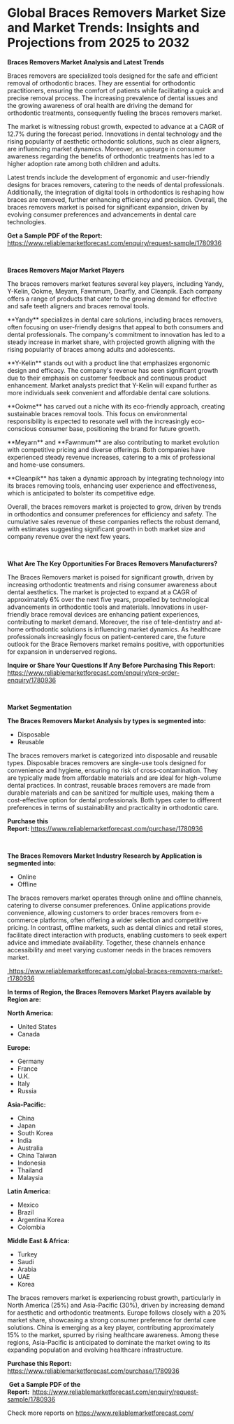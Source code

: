 <p><h1>Global Braces Removers Market Size and Market Trends: Insights and Projections from 2025 to 2032</h1></p><p><strong>Braces Removers Market Analysis and Latest Trends</strong></p>
<p><p>Braces removers are specialized tools designed for the safe and efficient removal of orthodontic braces. They are essential for orthodontic practitioners, ensuring the comfort of patients while facilitating a quick and precise removal process. The increasing prevalence of dental issues and the growing awareness of oral health are driving the demand for orthodontic treatments, consequently fueling the braces removers market.</p><p>The market is witnessing robust growth, expected to advance at a CAGR of 12.7% during the forecast period. Innovations in dental technology and the rising popularity of aesthetic orthodontic solutions, such as clear aligners, are influencing market dynamics. Moreover, an upsurge in consumer awareness regarding the benefits of orthodontic treatments has led to a higher adoption rate among both children and adults.</p><p>Latest trends include the development of ergonomic and user-friendly designs for braces removers, catering to the needs of dental professionals. Additionally, the integration of digital tools in orthodontics is reshaping how braces are removed, further enhancing efficiency and precision. Overall, the braces removers market is poised for significant expansion, driven by evolving consumer preferences and advancements in dental care technologies.</p></p>
<p><strong>Get a Sample PDF of the Report:&nbsp;</strong> <a href="https://www.reliablemarketforecast.com/enquiry/request-sample/1780936?utm_campaign=2308&utm_medium=2&utm_source=Github&utm_content=ia&utm_term=25032025&utm_id=braces-removers">https://www.reliablemarketforecast.com/enquiry/request-sample/1780936</a></p>
<p>&nbsp;</p>
<p><strong>Braces Removers Major Market Players</strong></p>
<p><p>The braces removers market features several key players, including Yandy, Y-Kelin, Ookme, Meyarn, Fawnmum, Dearfly, and Cleanpik. Each company offers a range of products that cater to the growing demand for effective and safe teeth aligners and braces removal tools.</p><p>**Yandy** specializes in dental care solutions, including braces removers, often focusing on user-friendly designs that appeal to both consumers and dental professionals. The company's commitment to innovation has led to a steady increase in market share, with projected growth aligning with the rising popularity of braces among adults and adolescents.</p><p>**Y-Kelin** stands out with a product line that emphasizes ergonomic design and efficacy. The company's revenue has seen significant growth due to their emphasis on customer feedback and continuous product enhancement. Market analysts predict that Y-Kelin will expand further as more individuals seek convenient and affordable dental care solutions.</p><p>**Ookme** has carved out a niche with its eco-friendly approach, creating sustainable braces removal tools. This focus on environmental responsibility is expected to resonate well with the increasingly eco-conscious consumer base, positioning the brand for future growth. </p><p>**Meyarn** and **Fawnmum** are also contributing to market evolution with competitive pricing and diverse offerings. Both companies have experienced steady revenue increases, catering to a mix of professional and home-use consumers.</p><p>**Cleanpik** has taken a dynamic approach by integrating technology into its braces removing tools, enhancing user experience and effectiveness, which is anticipated to bolster its competitive edge. </p><p>Overall, the braces removers market is projected to grow, driven by trends in orthodontics and consumer preferences for efficiency and safety. The cumulative sales revenue of these companies reflects the robust demand, with estimates suggesting significant growth in both market size and company revenue over the next few years.</p></p>
<p>&nbsp;</p>
<p><strong>What Are The Key Opportunities For Braces Removers Manufacturers?</strong></p>
<p><p>The Braces Removers market is poised for significant growth, driven by increasing orthodontic treatments and rising consumer awareness about dental aesthetics. The market is projected to expand at a CAGR of approximately 6% over the next five years, propelled by technological advancements in orthodontic tools and materials. Innovations in user-friendly brace removal devices are enhancing patient experiences, contributing to market demand. Moreover, the rise of tele-dentistry and at-home orthodontic solutions is influencing market dynamics. As healthcare professionals increasingly focus on patient-centered care, the future outlook for the Brace Removers market remains positive, with opportunities for expansion in underserved regions.</p></p>
<p><strong>Inquire or Share Your Questions If Any Before Purchasing This Report:</strong> <a href="https://www.reliablemarketforecast.com/enquiry/pre-order-enquiry/1780936?utm_campaign=2308&utm_medium=2&utm_source=Github&utm_content=ia&utm_term=25032025&utm_id=braces-removers">https://www.reliablemarketforecast.com/enquiry/pre-order-enquiry/1780936</a></p>
<p>&nbsp;</p>
<p><strong>Market Segmentation</strong></p>
<p><strong>The Braces Removers Market Analysis by types is segmented into:</strong></p>
<p><ul><li>Disposable</li><li>Reusable</li></ul></p>
<p><p>The braces removers market is categorized into disposable and reusable types. Disposable braces removers are single-use tools designed for convenience and hygiene, ensuring no risk of cross-contamination. They are typically made from affordable materials and are ideal for high-volume dental practices. In contrast, reusable braces removers are made from durable materials and can be sanitized for multiple uses, making them a cost-effective option for dental professionals. Both types cater to different preferences in terms of sustainability and practicality in orthodontic care.</p></p>
<p><strong>Purchase this Report:&nbsp;</strong><a href="https://www.reliablemarketforecast.com/purchase/1780936?utm_campaign=2308&utm_medium=2&utm_source=Github&utm_content=ia&utm_term=25032025&utm_id=braces-removers">https://www.reliablemarketforecast.com/purchase/1780936</a></p>
<p>&nbsp;</p>
<p><strong>The Braces Removers Market Industry Research by Application is segmented into:</strong></p>
<p><ul><li>Online</li><li>Offline</li></ul></p>
<p><p>The braces removers market operates through online and offline channels, catering to diverse consumer preferences. Online applications provide convenience, allowing customers to order braces removers from e-commerce platforms, often offering a wider selection and competitive pricing. In contrast, offline markets, such as dental clinics and retail stores, facilitate direct interaction with products, enabling customers to seek expert advice and immediate availability. Together, these channels enhance accessibility and meet varying customer needs in the braces removers market.</p></p>
<p><a href="https://www.reliablemarketforecast.com/global-braces-removers-market-r1780936?utm_campaign=2308&utm_medium=2&utm_source=Github&utm_content=ia&utm_term=25032025&utm_id=braces-removers">&nbsp;https://www.reliablemarketforecast.com/global-braces-removers-market-r1780936</a></p>
<p><strong>In terms of Region, the Braces Removers Market Players available by Region are:</strong></p>
<p>
    <p> <strong> North America: </strong>
        <ul>
            <li>United States</li>
            <li>Canada</li>
        </ul>
        </p> 
    <p> <strong> Europe: </strong>
        <ul>
            <li>Germany</li>
            <li>France</li>
            <li>U.K.</li>
            <li>Italy</li>
            <li>Russia</li>
        </ul>
        </p> 
    <p> <strong> Asia-Pacific: </strong>
        <ul>
            <li>China</li>
            <li>Japan</li>
            <li>South Korea</li>
            <li>India</li>
            <li>Australia</li>
            <li>China Taiwan</li>
            <li>Indonesia</li>
            <li>Thailand</li>
            <li>Malaysia</li>
        </ul>
        </p> 
    <p> <strong> Latin America: </strong>
        <ul>
            <li>Mexico</li>
            <li>Brazil</li>
            <li>Argentina Korea</li>
            <li>Colombia</li>
        </ul>
        </p> 
    <p> <strong> Middle East & Africa: </strong>
        <ul>
            <li>Turkey</li>
            <li>Saudi</li>
            <li>Arabia</li>
            <li>UAE</li>
            <li>Korea</li>
        </ul>
    </p>
    </p>
<p><p>The braces removers market is experiencing robust growth, particularly in North America (25%) and Asia-Pacific (30%), driven by increasing demand for aesthetic and orthodontic treatments. Europe follows closely with a 20% market share, showcasing a strong consumer preference for dental care solutions. China is emerging as a key player, contributing approximately 15% to the market, spurred by rising healthcare awareness. Among these regions, Asia-Pacific is anticipated to dominate the market owing to its expanding population and evolving healthcare infrastructure.</p></p>
<p><strong>Purchase this Report: </strong><a href="https://www.reliablemarketforecast.com/purchase/1780936?utm_campaign=2308&utm_medium=2&utm_source=Github&utm_content=ia&utm_term=25032025&utm_id=braces-removers">https://www.reliablemarketforecast.com/purchase/1780936</a></p>
<p>&nbsp;<strong>Get a Sample PDF of the Report:&nbsp;&nbsp;</strong><a href="https://www.reliablemarketforecast.com/enquiry/request-sample/1780936?utm_campaign=2308&utm_medium=2&utm_source=Github&utm_content=ia&utm_term=25032025&utm_id=braces-removers">https://www.reliablemarketforecast.com/enquiry/request-sample/1780936</a></p>
<p><strong></strong></p>
<p>Check more reports on <a href="https://www.reliablemarketforecast.com/?utm_campaign=2308&utm_medium=2&utm_source=Github&utm_content=ia&utm_term=25032025&utm_id=braces-removers">https://www.reliablemarketforecast.com/</a></p>